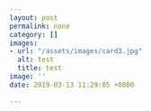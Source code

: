 ```yaml
---
layout: post
permalink: none
category: []
images:
- url: "/assets/images/card3.jpg"
  alt: test
  title: test
image: ''
date: 2019-03-13 11:29:05 +0000

---
```

